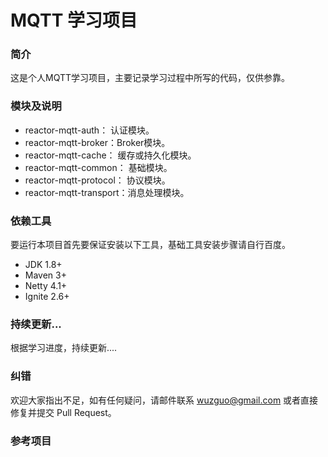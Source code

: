 # MQTT 学习项目

### 简介

这是个人MQTT学习项目，主要记录学习过程中所写的代码，仅供参靠。

### 模块及说明

- reactor-mqtt-auth： 认证模块。
- reactor-mqtt-broker：Broker模块。
- reactor-mqtt-cache： 缓存或持久化模块。
- reactor-mqtt-common： 基础模块。
- reactor-mqtt-protocol： 协议模块。
- reactor-mqtt-transport：消息处理模块。

### 依赖工具

要运行本项目首先要保证安装以下工具，基础工具安装步骤请自行百度。

- JDK 1.8+
- Maven 3+
- Netty 4.1+
- Ignite 2.6+

### 持续更新...

根据学习进度，持续更新....

### 纠错

欢迎大家指出不足，如有任何疑问，请邮件联系 wuzguo@gmail.com 或者直接修复并提交 Pull Request。

### 参考项目